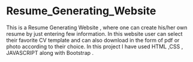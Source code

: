# Resume_Generating_Website
This is a Resume Generating Website , where one can create his/her own resume by just entering few information. In this website user can select their favorite CV template  and can also download in the form of pdf or photo according to their choice. In this project I have used HTML ,CSS , JAVASCRIPT along with Bootstrap . 
